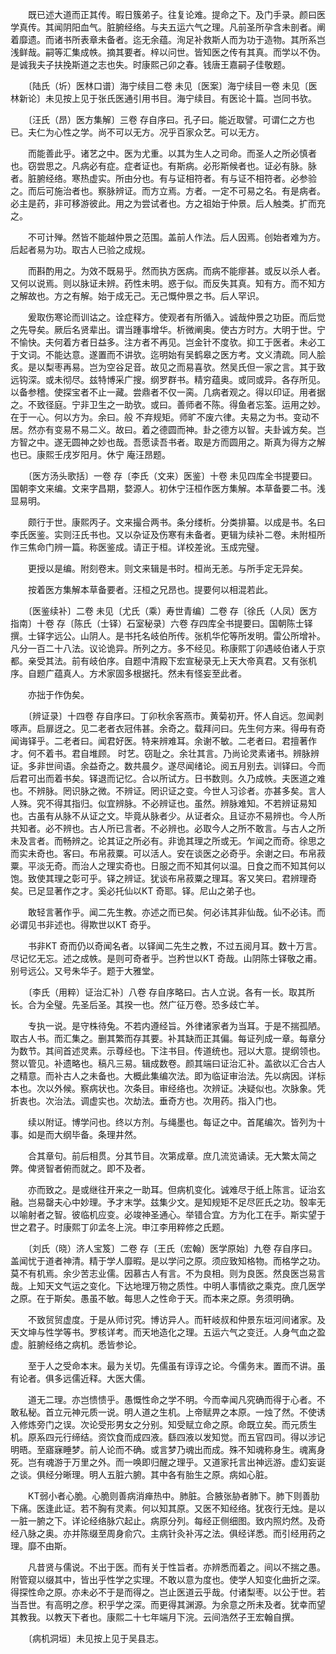 <!-- { "loadSidebar": true } -->
　　既已述大道而正其传。暇日簇弟子。往复论难。提命之下。及门手录。颜曰医学真传。其闻阴阳血气。脏腑经络。与夫五运六气之理。凡前圣所孕含未剖者。阐着靡遗。而诸书所表章未备者。迄无余蕴。洵足补救斯人而为功于造物。其所系岂浅鲜哉。嗣等汇集成帙。摘其要者。梓以问世。皆知医之传有其真。而学以不伪。是诚我夫子扶挽斯道之志也失。时康熙己卯之春。钱唐王嘉嗣子佳敬题。

　　〔陆氏（圻）医林口谱〕海宁续目二卷 未见〔医案〕海宁续目一卷 未见〔医林新论〕未见按上见于张氏医通引用书目。海宁续目。有医论十篇。岂同书欤。

　　〔汪氏（昂）医方集解〕三卷 存自序曰。孔子曰。能近取譬。可谓仁之方也已。夫仁为心性之学。尚不可以无方。况乎百家众艺。可以无方。

　　而能善此乎。诸艺之中。医为尤重。以其为生人之司命。而圣人之所必慎者也。窃尝思之。凡病必有症。症者证也。有斯病。必形斯候者也。证必有脉。脉者。脏腑经络。寒热虚实。所由分也。有与证相符者。有与证不相符者。必参验之。而后可施治者也。察脉辨证。而方立焉。方者。一定不可易之名。有是病者。必主是药，非可移游彼此。用之为尝试者也。方之祖始于仲景。后人触类。扩而充之。

　　不可计殚。然皆不能越仲景之范围。盖前人作法。后人因焉。创始者难为方。后起者易为功。取古人已验之成规。

　　而斟酌用之。为效不既易乎。然而执方医病。而病不能瘳甚。或反以杀人者。又何以说焉。则以脉证未辨。药性未明。惑于似。而反失其真。知有方。而不知方之解故也。方之有解。始于成无己。无己慨仲景之书。后人罕识。

　　爰取伤寒论而训诂之。诠症释方。使观者有所循入。诚哉仲景之功臣。而后觉之先导矣。厥后名贤辈出。谓当踵事增华。析微阐奥。使古方时方。大明于世。宁不愉快。夫何着方者日益多。注方者不再见。岂金针不度欤。抑工于医者。未必工于文词。不能达意。遂置而不讲欤。迄明始有吴鹤皋之医方考。文义清疏。同人脍炙。是以梨枣再易。岂为空谷足音。故见之而易喜欤。然吴氏但一家之言。其于致远钩深。或未彻尽。兹特博采广搜。纲罗群书。精穷蕴奥。或同或异。各存所见。以备参稽。使探宝者不止一藏。尝鼎者不仅一脔。几病者观之。得以印证。用者据之。不致径庭。宁非卫生之一助欤。或曰。善师者不陈。得鱼者忘筌。运用之妙。在于一心。何以方为。余曰。般 不弃规矩。师旷不废六律。夫易之为书。变动不居。然亦有变易不易二义。故曰。着之德圆而神。卦之德方以智。夫卦诚方矣。岂方智之中。遂无圆神之妙也哉。吾愿读吾书者。取是方而圆用之。斯真为得方之解也已。康熙壬戌岁阳月。休宁 庵汪昂题。

　　〔医方汤头歌括〕一卷 存〔李氏（文来）医鉴〕十卷 未见四库全书提要曰。国朝李文来编。文来字昌期，婺源人。初休宁汪桓作医方集解。本草备要二书。浅显易明。

　　颇行于世。康熙丙子。文来撮合两书。条分缕析。分类排纂。以成是书。名曰李氏医鉴。实则汪氏书也。又以杂证及伤寒有未备者。更辑为续补二卷。未附桓所作三焦命门辨一篇。称医鉴成。请正于桓。详校差讹。玉成完璧。

　　更授以是编。附刻卷末。则文来辑是书时。桓尚无恙。与所手定无异矣。

　　按着医方集解本草备要者。汪桓之兄昂也。提要何以相混若此。

　　〔医鉴续补〕二卷 未见〔尤氏（乘）寿世青编〕二卷 存〔徐氏（人凤）医方指南〕十卷 存〔陈氏（士铎）石室秘录〕六卷 存四库全书提要曰。国朝陈士铎撰。士铎字远公。山阴人。是书托名岐伯所传。张机华佗等所发明。雷公所增补。凡分一百二十八法。议论诡异。所列之方。多不经见。称康熙丁卯遇岐伯诸人于京都。亲受其法。前有岐伯序。自题中清殿下宏宣秘录无上天大帝真君。又有张机序。自题广蕴真人。方术家固多根据托。然未有怪妄至此者。

　　亦拙于作伪矣。

　　〔辨证录〕十四卷 存自序曰。丁卯秋余客燕市。黄菊初开。怀人自远。忽闻剥啄声。启扉迓之。见二老者衣冠伟甚。余奇之。载拜问曰。先生何方来。得毋有奇闻诲铎乎。二老者曰。闻君好医。特来辨难耳。余谢不敏。二老者曰。君擅著作才。何不着书。君自堆顾。 时艺。窃耻之。余壮其言。乃尚论灵素诸书。辨脉辨证。多非世间语。余益奇之。数共晨夕。遂尽闻绪论。阅五月别去。训铎曰。今而后君可出而着书矣。铎退而记忆。合以所试方。日书数则。久乃成帙。夫医道之难也。不辨脉。罔识脉之微。不辨证。罔识证之变。今世人习诊者。亦甚多矣。言人人殊。究不得其指归。似宜辨脉。不必辨证也。虽然。辨脉难知。不若辨证易知也。古虽有从脉不从证之文。毕竟从脉者少。从证者众。且证亦不易辨也。今人所共知者。必不辨也。古人所已言者。不必辨也。必取今人之所不敢言。与古人之所未及言者。而畅辨之。论其证之所必有。非诡其理之所或无。乍闻之而奇。徐思之而实未奇也。客曰。布帛菽粟。可以活人。安在谈医之必奇乎。余谢之曰。布帛菽粟。平淡无奇。而治人之理实奇也。日服之而不知其何以温。日食之而不知其何以饱。致使其理之彰可乎。铎之辨证。犹谈布帛菽粟之理耳。客又笑曰。君辨理奇矣。已足显著作之才。奚必托仙以KT 奇耶。铎。尼山之弟子也。

　　敢轻言著作乎。闻二先生教。亦述之而已矣。何必讳其非仙哉。仙不必讳。而必谓见书非述也。得欺世以KT 奇乎。

　　书非KT 奇而仍以奇闻名者。以铎闻二先生之教，不过五阅月耳。数十万言。尽记忆无忘。述之成帙。是则可奇者乎。岂矜世以KT 奇哉。山阴陈士铎敬之甫。别号远公。又号朱华子。题于大雅堂。

　　〔李氏（用粹）证治汇补〕八卷 存自序略曰。古人立说。各有一长。取其所长。合为全璧。先圣后圣。其揆一也。然广征万卷。恐多歧亡羊。

　　专执一说。是守株待兔。不若内遵经旨。外律诸家者为当耳。于是不揣孤陋。取古人书。而汇集之。删其繁而存其要。补其缺而正其偏。每证列成一章。每章分为数节。其间首述灵素。示尊经也。下注书目。传道统也。冠以大意。提纲领也。赘以管见。补遗略也。稿凡三易。辑成数卷。颜其端曰证治汇补。盖欲以汇合古人之精意。而补古人之未备也。大概此集编次法。即为临证审治法。先以病因。详标本也。次以外候。察病状也。次条目。审经络也。次辨证。决疑似也。次脉象。凭折衷也。次治法。调虚实也。次劫法。垂奇方也。次用药。指入门也。

　　续以附证。博学问也。终以方剂。与绳墨也。每证之中。首尾编次。皆列为十事。如是而大纲毕备。条理井然。

　　合其章句。前后相贯。分其节目。次第成章。庶几流览诵读。无大繁太简之弊。俾贤智者俯而就之。即不及者。

　　亦而致之。是或继往开来之一助耳。但病机变化。诚难尽于纸上陈言。证治玄融。岂易罄夫心中妙理。予才末学。兹集少文。是知规矩不足尽匠氏之功。彀率无以喻射者之智。彼临机应变。必竣神圣通心。举错合宜。方为化工在手。斯实望于世之君子。时康熙丁卯孟冬上浣。申江李用粹修之氏题。

　　〔刘氏（晓）济人宝笈〕二卷 存〔王氏（宏翰）医学原始〕九卷 存自序曰。盖闻忧于道者神清。精于学人靡暇。是以学问之原。须应致知格物。而格学之功。莫不有机焉。余少苦志业儒。因慕古人有言。不为良相。则为良医。然良医岂易言哉。上知天文气运之变化。下达地理万物之质性。中明人事情欲之乘克。庶几医学之原。在于斯矣。愚虽不敏。每思人之性命于天。而本来之原。务须明确。

　　不致贸贸虚度。于是从师讨究。博访异人。而轩岐叔和仲景东垣河间诸家。及天文坤与性学等书。罗核详考。而天地造化之理。五运六气之变迁。人身气血之盈虚。脏腑经络之病机。悉皆参论。

　　至于人之受命本末。最为关切。先儒虽有谆谆之论。今儒务末。置而不讲。虽有论者。俱多远儒近释。大医大儒。

　　道无二理。亦岂愦愦乎。愚慨性命之学不明。今而幸闻凡究确而得于心者。不敢私秘。首立元神元质一说。明人道之生机。上帝赋畀之本原。一烛了然。不使诱入修炼旁门之误。次论受形男女之分别。知受赋立命之原。命既立矣。而元质生机。原系四元行缔结。资饮食而成四液。繇四液以发知觉。而五官四司。得以涉记明晤。至寤寐睡梦。前人论而不确。或言梦乃魂出而成。殊不知魂称身生。魂离身死。岂有魂游于万里之外。而一唤即归醒之理乎。又道家托言出神远游。虚幻妄诞之谈。俱经分晰理。明人五脏六腑。其中各有胎生之原。病如心脏。

　　KT弱小者心脆。心脆则善病消瘅热中。肺脏。合腋张胁者肺下。肺下则善肋下痛。医逢此证。若不胸有灵素。何以知其原。又医不知经络。犹夜行无烛。是以一脏一腑之下。详论经络脉穴起止。病原分列。每经正侧细图。致内照灼然。及奇经八脉之奥。亦并陈缀至周身俞穴。主病针灸补泻之法。俱经详悉。而引经用药之理。靡不由斯。

　　凡昔贤与儒说。不出于医。而有关于性旨者。亦辨悉而着之。间以不揣之愚。附管窥以缀其中，皆出乎性学之实理。不敢以意为度也。使学人知变化曲折之深。得探性命之原。亦未必不于是而得之。岂止医道云乎哉。付诸梨枣。以公于世。若当吾世。有高明之彦。积乎学之深。而更得其渊源。为余意之所未及者。犹幸而望其教我。以教天下者也。康熙二十七年端月下浣。云间浩然子王宏翰自撰。

　　〔病机洞垣〕未见按上见于吴县志。

